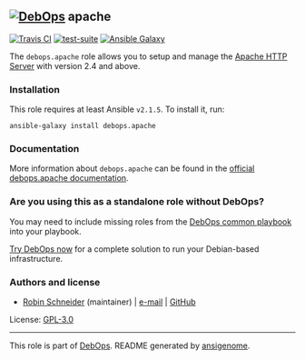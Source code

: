 ## [![DebOps](https://debops.org/images/debops-small.png)](https://debops.org) apache

<!-- This file was generated by Ansigenome. Do not edit this file directly but
     instead have a look at the files in the ./meta/ directory. -->

[![Travis CI](https://img.shields.io/travis/debops/ansible-apache.svg?style=flat)](https://travis-ci.org/debops/ansible-apache)
[![test-suite](https://img.shields.io/badge/test--suite-ansible--apache-blue.svg?style=flat)](https://github.com/debops/test-suite/tree/master/ansible-apache/)
[![Ansible Galaxy](https://img.shields.io/badge/galaxy-debops.apache-660198.svg?style=flat)](https://galaxy.ansible.com/debops/apache)


The ``debops.apache`` role allows you to setup and manage the [Apache HTTP Server]
with version 2.4 and above.

[Apache HTTP Server]: https://en.wikipedia.org/wiki/Apache_HTTP_Server

### Installation

This role requires at least Ansible `v2.1.5`. To install it, run:

```Shell
ansible-galaxy install debops.apache
```

### Documentation

More information about `debops.apache` can be found in the
[official debops.apache documentation](https://docs.debops.org/en/latest/ansible/roles/ansible-apache/docs/).



### Are you using this as a standalone role without DebOps?

You may need to include missing roles from the [DebOps common
playbook](https://github.com/debops/debops-playbooks/blob/master/playbooks/common.yml)
into your playbook.

[Try DebOps now](https://debops.org/) for a complete solution to run your Debian-based infrastructure.





### Authors and license

- [Robin Schneider](https://docs.debops.org/en/latest/debops-keyring/docs/entities.html#debops-keyring-entity-ypid) (maintainer) | [e-mail](mailto:ypid@riseup.net) | [GitHub](https://github.com/ypid)

License: [GPL-3.0](https://tldrlegal.com/license/gnu-general-public-license-v3-%28gpl-3%29)

***

This role is part of [DebOps](https://debops.org/). README generated by [ansigenome](https://github.com/nickjj/ansigenome/).
